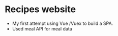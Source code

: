 # Recipes website

- My first attempt using Vue /Vuex to build a SPA. 
- Used meal API for meal data
